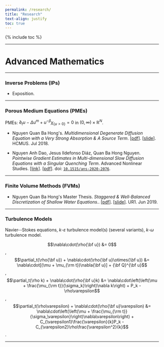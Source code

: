 ```yaml
---
permalink: /research/
title: "Research"
text-align: justify
toc: true
---
```

{% include toc %}

------

Advanced Mathematics
======
------
### Inverse Problems (IPs)

* Exposition.

------

### Porous Medium Equations (PMEs)
PMEs: $\partial_tu - \Delta u^m + u^{-\beta}\chi_{\{ u>0 \}} = 0$ in $(0,\infty)\times\mathbb{R}^N$.

* Nguyen Quan Ba Hong's. *Multidimensional Degenerate Diffusion Equation with a Very Strong Absorption & A Source Term*. [[pdf](https://github.com/NQBH/miscellaneous/blob/master/bachelor_of_science/bachelor_thesis/NQBH_bachelor_thesis.pdf)]. [[slide](https://github.com/NQBH/miscellaneous/blob/master/bachelor_of_science/bachelor_thesis/NQBH_bachelor_thesis_slide.pdf)]. HCMUS. Jul 2018.

* Nguyen Anh Dao, Jesus Ildefonso Diáz, Quan Ba Hong Nguyen. *Pointwise Gradient Estimates in Multi-dimensional Slow Diffusion Equations with a Singular Quenching Term*. Advanced Nonlinear Studies. [[link](https://www.degruyter.com/document/doi/10.1515/ans-2020-2076/html)]. [[pdf](https://github.com/NQBH/reference/blob/master/Dao_Diaz_Nguyen2020.pdf)]. doi: [`10.1515/ans-2020-2076`](https://doi.org/10.1515/ans-2020-2076).

------

### Finite Volume Methods (FVMs)

* Nguyen Quan Ba Hong's Master Thesis. *Staggered & Well-Balanced Discretization of Shallow Water Equations*.. [[pdf](https://github.com/NQBH/miscellaneous/blob/master/master_of_science/master_thesis/NQBH_master_thesis.pdf)]. [[slide](https://github.com/NQBH/miscellaneous/blob/master/master_of_science/master_thesis/NQBH_master_thesis_slide.pdf)]. UR1. Jun 2019.

------

### Turbulence Models
Navier--Stokes equations, $k$-$\varepsilon$ turbulence model(s) (several variants), $k$-$\omega$ turbulence model.

$$\nabla\cdot(\rho{\bf u}) &= 0$$,
$$\partial_t(\rho{\bf u}) + \nabla\cdot(\rho{\bf u}\otimes{\bf u}) &= \nabla\cdot[(\mu + \mu_{\rm t})\nabla{\bf u}] + {\bf Q}^{\bf u}$$,
$$\partial_t(\rho k) + \nabla\cdot(\rho{\bf u}k) &= \nabla\cdot\left(\left(\mu + \frac{\mu_{\rm t}}{\sigma_k}\right)\nabla k\right) + P_k - \rho\varepsilon$$,
$$\partial_t(\rho\varepsilon) + \nabla\cdot(\rho{\bf u}\varepsilon) &= \nabla\cdot\left(\left(\mu + \frac{\mu_{\rm t}}{\sigma_\varepsilon}\right)\nabla\varepsilon\right) + C_{\varepsilon1}\frac{\varepsilon}{k}P_k - C_{\varepsilon2}\rho\frac{\varepsilon^2}{k}$$.

------